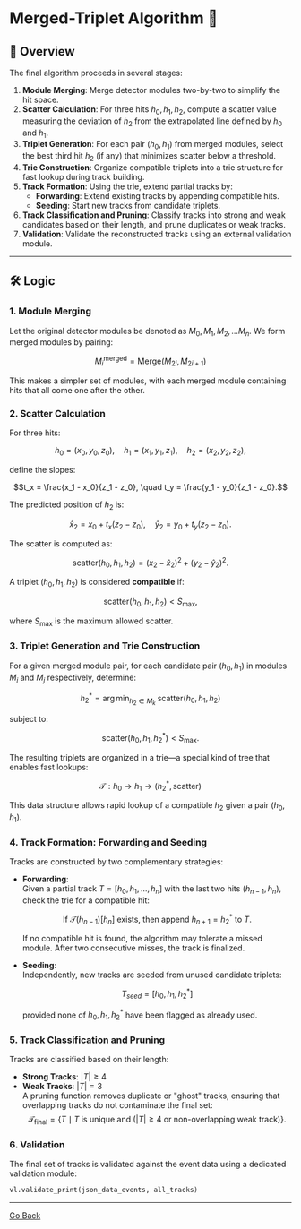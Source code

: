 # **Merged-Triplet Algorithm** 🚀

## 📌 Overview

The final algorithm proceeds in several stages:

1. **Module Merging**: Merge detector modules two-by-two to simplify the hit space.
2. **Scatter Calculation**: For three hits $h_0, h_1, h_2$, compute a scatter value measuring the deviation of $h_2$ from the extrapolated line defined by $h_0$ and $h_1$.
3. **Triplet Generation**: For each pair $(h_0, h_1)$ from merged modules, select the best third hit $h_2$ (if any) that minimizes scatter below a threshold.
4. **Trie Construction**: Organize compatible triplets into a trie structure for fast lookup during track building.
5. **Track Formation**: Using the trie, extend partial tracks by:
   - **Forwarding**: Extend existing tracks by appending compatible hits.
   - **Seeding**: Start new tracks from candidate triplets.
6. **Track Classification and Pruning**: Classify tracks into strong and weak candidates based on their length, and prune duplicates or weak tracks.
7. **Validation**: Validate the reconstructed tracks using an external validation module.

---

## 🛠 Logic

### 1. **Module Merging**

Let the original detector modules be denoted as $M_0, M_1, M_2, \dots M_n$. We form merged modules by pairing:
```math
M_i^{\text{merged}} = \text{Merge}(M_{2i}, M_{2i+1})
```
This makes a simpler set of modules, with each merged module containing hits that all come one after the other.


### 2. **Scatter Calculation**

For three hits:
```math
h_0 = (x_0, y_0, z_0), \quad h_1 = (x_1, y_1, z_1), \quad h_2 = (x_2, y_2, z_2),
```
define the slopes:
```math
t_x = \frac{x_1 - x_0}{z_1 - z_0}, \quad t_y = \frac{y_1 - y_0}{z_1 - z_0}.
```
The predicted position of $h_2$ is:
```math
\hat{x}_2 = x_0 + t_x (z_2 - z_0), \quad \hat{y}_2 = y_0 + t_y (z_2 - z_0).
```
The scatter is computed as:
```math
\text{scatter}(h_0, h_1, h_2) = (x_2 - \hat{x}_2)^2 + (y_2 - \hat{y}_2)^2.
```
A triplet $(h_0, h_1, h_2)$ is considered **compatible** if:
```math
\text{scatter}(h_0, h_1, h_2) < S_{\max},
```
where $S_{\max}$ is the maximum allowed scatter.

### 3. **Triplet Generation and Trie Construction**

For a given merged module pair, for each candidate pair $(h_0, h_1)$ in modules $M_i$ and $M_j$ respectively, determine:
```math
h_2^* = \arg \min_{h_2 \in M_k} \; \text{scatter}(h_0, h_1, h_2)
```
subject to:
```math
\text{scatter}(h_0, h_1, h_2^*) < S_{\max}.
```
The resulting triplets are organized in a trie—a special kind of tree that enables fast lookups:
```math
\mathcal{T}: h_0 \rightarrow h_1 \rightarrow (h_2^*, \text{scatter})
```
This data structure allows rapid lookup of a compatible $h_2$ given a pair $(h_0, h_1)$.

### 4. **Track Formation: Forwarding and Seeding**

Tracks are constructed by two complementary strategies:

- **Forwarding**:  
  Given a partial track $T = [h_0, h_1, \dots, h_n]$ with the last two hits $(h_{n-1}, h_n)$, check the trie for a compatible hit:
  ```math
  \text{If } \mathcal{T}(h_{n-1})[h_n] \text{ exists, then append } h_{n+1} = h_2^* \text{ to } T.
  ```
  If no compatible hit is found, the algorithm may tolerate a missed module. After two consecutive misses, the track is finalized.

- **Seeding**:  
  Independently, new tracks are seeded from unused candidate triplets:
  ```math
  T_{seed} = [h_0, h_1, h_2^*]
  ```
  provided none of $h_0, h_1, h_2^*$ have been flagged as already used.

### 5. **Track Classification and Pruning**

Tracks are classified based on their length:
- **Strong Tracks**: $\lvert T \rvert \geq 4$  
- **Weak Tracks**: $\lvert T \rvert = 3$  
A pruning function removes duplicate or "ghost" tracks, ensuring that overlapping tracks do not contaminate the final set:
$$
\mathcal{T}_{\text{final}} = \{ T \mid T \text{ is unique and } (\lvert T \rvert \geq 4 \text{ or non-overlapping weak track}) \}.
$$

### 6. **Validation**

The final set of tracks is validated against the event data using a dedicated validation module:

```python
vl.validate_print(json_data_events, all_tracks)
```

---
[Go Back](../readme.md)
